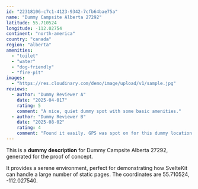 ```yaml
---
id: "22318106-c7c1-4123-9342-7cfb64bae75a"
name: "Dummy Campsite Alberta 27292"
latitude: 55.710524
longitude: -112.02754
continent: "north-america"
country: "canada"
region: "alberta"
amenities:
  - "toilet"
  - "water"
  - "dog-friendly"
  - "fire-pit"
images:
  - "https://res.cloudinary.com/demo/image/upload/v1/sample.jpg"
reviews:
  - author: "Dummy Reviewer A"
    date: "2025-04-017"
    rating: 5
    comment: "A nice, quiet dummy spot with some basic amenities."
  - author: "Dummy Reviewer B"
    date: "2025-08-02"
    rating: 4
    comment: "Found it easily. GPS was spot on for this dummy location."
---
```


This is a **dummy description** for Dummy Campsite Alberta 27292, generated for the proof of concept.

It provides a serene environment, perfect for demonstrating how SvelteKit can handle a large number of static pages. The coordinates are 55.710524, -112.027540.
